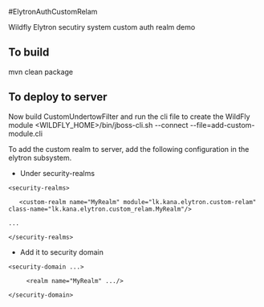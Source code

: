 #ElytronAuthCustomRelam


 Wildfly Elytron secutiry system custom auth realm demo 
 
 ## To build
 
 mvn clean package
 
 
 ## To deploy to server



Now build CustomUndertowFilter and run the cli file to create the WildFly module
<WILDFLY_HOME>/bin/jboss-cli.sh --connect --file=add-custom-module.cli

To add the custom realm to server, add the following configuration in the elytron subsystem.
 
 
- Under security-realms 
 
 ```
<security-realms>

	<custom-realm name="MyRealm" module="lk.kana.elytron.custom-relam" class-name="lk.kana.elytron.custom_relam.MyRealm"/>
	
...

</security-realms>
```

- Add it to security domain

```
<security-domain ...>

	 <realm name="MyRealm" .../>

</security-domain>

```  

